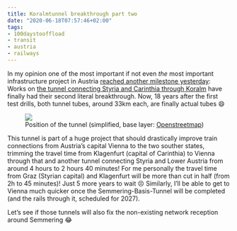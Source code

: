 ```yaml
---
title: Koralmtunnel breakthrough part two
date: "2020-06-18T07:57:46+02:00"
tags:
- 100daystooffload
- transit
- austria
- railways
---
```


In my opinion one of the most important if not even *the* most important infrastructure project in Austria [reached another milestone yesterday](https://steiermark.orf.at/stories/3052399/): Works on [the tunnel connecting Styria and Carinthia through Koralm](https://en.wikipedia.org/wiki/Koralm_Tunnel) have finally had their second literal breakthrough. Now, 18 years after the first test drills, both tunnel tubes, around 33km each, are finally actual tubes 😄

<figure><img src="/media/2020/koralmtunnel.png"><figcaption>Position of the tunnel (simplified, base layer: <a href="https://www.openstreetmap.org/#map=6/46.498/10.854">Openstreetmap</a>)</figcaption></figure>

This tunnel is part of a huge project that should drastically improve train connections from Austria’s capital Vienna to the two souther states, trimming the travel time from Klagenfurt (capital of Carinthia) to Vienna through that and another tunnel connecting Styria and Lower Austria from around 4 hours to 2 hours 40 minutes! For me personally the travel time from Graz (Styrian capital) and Klagenfurt will be more than cut in half (from 2h to 45 minutes)! Just 5 more years to wait 😣 Similarly, I’ll be able to get to Vienna much quicker once the Semmering-Basis-Tunnel will be completed (and the rails through it, scheduled for 2027).

Let’s see if those tunnels will also fix the non-existing network reception around Semmering 😂

